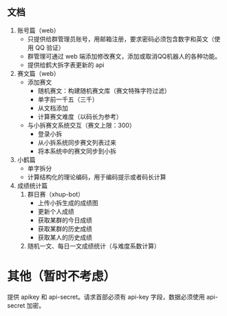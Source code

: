 ## 文档

1. 账号篇（web）
    - 只提供给群管理员账号，用邮箱注册，要求密码必须包含数字和英文（使用 QQ 验证）
    - 群管理可通过 web 端添加修改赛文，添加或取消QQ机器人的各种功能。
    - 提供给鹤大拆字表更新的 api
1. 赛文篇（web）
    - 添加赛文
        - 随机赛文：构建随机赛文库（赛文特殊字符过滤）
        - 单字前一千五（三千）
        - 从文档添加
        - 计算赛文难度（以码长为参考）
    - 与小拆赛文系统交互（赛文上限：300）
        - 登录小拆
        - 从小拆系统同步赛文列表过来
        - 将本系统中的赛文同步到小拆
1. 小鹤篇
    - 单字拆分
    - 计算结构化的理论编码，用于编码提示或者码长计算
1. 成绩统计篇
    1. 群日赛（xhup-bot）
        - 上传小拆生成的成绩图
        - 更新个人成绩
        - 获取某群的今日成绩
        - 获取某群的历史成绩
        - 获取某人的历史成绩
    1. 随机一文、每日一文成绩统计（与难度系数计算）

# 其他（暂时不考虑）

提供 apikey 和 api-secret。请求首部必须有 api-key 字段，数据必须使用 api-secret 加密。

